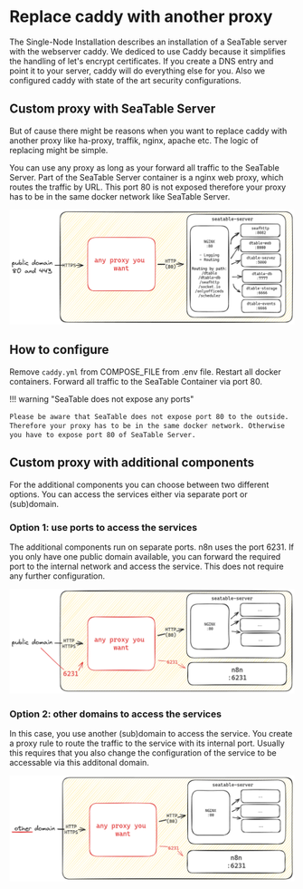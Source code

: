 # Replace caddy with another proxy

The Single-Node Installation describes an installation of a SeaTable server with the webserver caddy. We dediced to use Caddy because it simplifies the handling of let's encrypt certificates.
If you create a DNS entry and point it to your server, caddy will do everything else for you. Also we configured caddy with state of the art security configurations.

## Custom proxy with SeaTable Server

But of cause there might be reasons when you want to replace caddy with another proxy like ha-proxy, traffik, nginx, apache etc. The logic of replacing might be simple.

You can use any proxy as long as your forward all traffic to the SeaTable Server. Part of the SeaTable Server container is a nginx web proxy, which routes the traffic by URL. This port 80 is not exposed therefore your proxy has to be in the same docker network like SeaTable Server.

![Custom proxy for SeaTable Server](../../assets/images/custom_proxy1.png)

## How to configure

Remove `caddy.yml` from COMPOSE_FILE from .env file. Restart all docker containers. Forward all traffic to the SeaTable Container via port 80.

!!! warning "SeaTable does not expose any ports"

    Please be aware that SeaTable does not expose port 80 to the outside. Therefore your proxy has to be in the same docker network. Otherwise you have to expose port 80 of SeaTable Server.

## Custom proxy with additional components

For the additional components you can choose between two different options. You can access the services either via separate port or (sub)domain.

### Option 1: use ports to access the services

The additional components run on separate ports. n8n uses the port 6231. If you only have one public domain available, you can forward the required port to the internal network and access the service. This does not require any further configuration.

![Custom proxy for ](../../assets/images/custom_proxy2.png)

### Option 2: other domains to access the services

In this case, you use another (sub)domain to access the service. You create a proxy rule to route the traffic to the service with its internal port. Usually this requires that you also change the configuration of the service to be accessable via this additonal domain.

![Custom proxy for ](../../assets/images/custom_proxy3.png)
